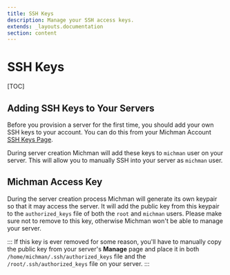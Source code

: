 ```yaml
---
title: SSH Keys
description: Manage your SSH access keys.
extends: _layouts.documentation
section: content
---
```


# SSH Keys

[TOC]



## Adding SSH Keys to Your Servers

Before you provision a server for the first time, you should add your own SSH keys to your account.
You can do this from your Michman Account [SSH Keys Page][ssh].

[//]: # (TODO: Is this ever correct? How is our user isolation actually works?)
During server creation Michman will add these keys to `michman` user on your server.
This will allow you to manually SSH into your server as `michman` user.



## Michman Access Key

During the server creation process Michman will generate its own keypair so that it may access the server.
It will add the public key from this keypair to the `authorized_keys` file of both the `root` and `michman` users.
Please make sure not to remove to this key, otherwise Michman won't be able to manage your server.

:::
If this key is ever removed for some reason,
you'll have to manually copy the public key from your server's **Manage** page and place it in both
`/home/michman/.ssh/authorized_keys` file and the `/root/.ssh/authorized_keys` file on your server.
:::



[ssh]: https://app.michman.dev/account/ssh "Michman Account SSH Keys Management Page"
